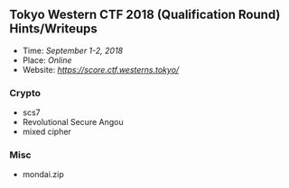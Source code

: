 ## Tokyo Western CTF 2018 (Qualification Round) Hints/Writeups
-   Time: _September 1-2, 2018_
-   Place: _Online_
-   Website: _<https://score.ctf.westerns.tokyo/>_

### Crypto
-   scs7
-   Revolutional Secure Angou
-   mixed cipher

### Misc
-   mondai.zip
